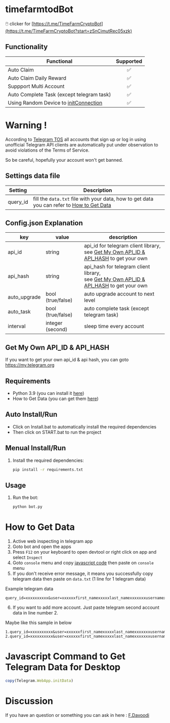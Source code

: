 # timefarmtodBot
🖱️ clicker for [https://t.me/TimeFarmCryptoBot](https://t.me/TimeFarmCryptoBot?start=zSnCimutRec05xzk)


## Functionality
| Functional                                                                      | Supported |
|----------------------------------------------------------------|:---------:|
| Auto Claim                                                     |     ✅     |
| Auto Claim Daily Reward                                        |     ✅     |
| Suppport Multi Account                                         |     ✅     |
| Auto Complete Task (except telegram task)                      |     ✅     |
| Using Random Device to [initConnection](https://core.telegram.org/method/initConnection)                     |     ✅     |

# Warning !
According to [Telegram TOS](https://core.telegram.org/api/obtaining_api_id#using-the-api-id) all accounts that sign up or log in using unofficial Telegram API clients are automatically put under observation to avoid violations of the Terms of Service.

So be careful, hopefully your account won't get banned.


## Settings data file
| Setting                      | Description                                                                                    |
|------------------------------|------------------------------------------------------------------------------------------------|
| query_id        | fill the `data.txt` file with your data, how to get data you can refer to [How to Get Data](#how-to-get-data)                      |

## Config.json Explanation

| key          | value             | description                                                                                                                   |
| ------------ | ----------------- | ----------------------------------------------------------------------------------------------------------------------------- |
| api_id       | string            | api_id for telegram client library, <br>see [Get My Own API\_ID \& API\_HASH](#get-my-own-api_id--api_hash) to get your own   |
| api_hash     | string            | api_hash for telegram client library, <br>see [Get My Own API\_ID \& API\_HASH](#get-my-own-api_id--api_hash) to get your own |
| auto_upgrade | bool (true/false) | auto upgrade account to next level                                                                                            |
| auto_task    | bool (true/false) | auto complete task (except telegram task)                                                                                     |
| interval     | integer (second)  | sleep time every account                                                                                                      |

## Get My Own API_ID & API_HASH

If you want to get your own api_id & api hash, you can goto <a href="https://my.telegram.org" target="_blank">https://my.telegram.org</a>


## Requirements
- Python 3.9 (you can install it [here](https://www.python.org/downloads/release/python-390/)) 
- How to Get Data (you can get them [here](#how-to-get-data))
  
## Auto Install/Run
- Click on Install.bat to automatically install the required dependencies 
- Then click on START.bat to run the project

## Menual Install/Run
1. Install the required dependencies:
   ```bash
   pip install -r requirements.txt
   ```
   
## Usage
1. Run the bot:
   ```bash
   python bot.py
   ```

# How to Get Data
   
   1. Active web inspecting in telegram app
   2. Goto bot and open the apps
   3. Press `F12` on your keyboard to open devtool or right click on app and select `Inspect`
   4. Goto `console` menu and copy [javascript code](#javascript-command-to-get-telegram-data-for-desktop) then paste on `console` menu
   5. If you don't receive error message, it means you successfully copy telegram data then paste on `data.txt` (1 line for 1 telegram data)
   
   Example telegram data

   ```
   query_id=xxxxxxxxxx&user=xxxxxxfirst_namexxxxxlast_namexxxxxxxusernamexxxxxxxlanguage_codexxxxxxxallows_write_to_pmxxxxxxx&auth_date=xxxxxx&hash=xxxxxxxxxxxxxxxxxxxxx
   ```

   6. If you want to add more account. Just paste telegram second account data in line number 2.
   
   Maybe like this sample in below

   ```
   1.query_id=xxxxxxxxxx&user=xxxxxxfirst_namexxxxxlast_namexxxxxxxusernamexxxxxxxlanguage_codexxxxxxxallows_write_to_pmxxxxxxx&auth_date=xxxxxx&hash=xxxxxxxxxxxxxxxxxxxxx
   2.query_id=xxxxxxxxxx&user=xxxxxxfirst_namexxxxxlast_namexxxxxxxusernamexxxxxxxlanguage_codexxxxxxxallows_write_to_pmxxxxxxx&auth_date=xxxxxx&hash=xxxxxxxxxxxxxxxxxxxxx
   ```

# Javascript Command to Get Telegram Data for Desktop

```javascript
copy(Telegram.WebApp.initData)
```

# Discussion

If you have an question or something you can ask in here : [F.Davoodi](https://t.me/sizifart)


